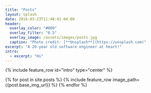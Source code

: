 ```yaml
---
title: "Posts"
layout: splash
date: 2016-03-23T11:48:41-04:00
header:
  overlay_color: "#000"
  overlay_filter: "0.5"
  overlay_image: /assets/images/posts.jpg
  caption: "Photo credit: [**Unsplash**](https://unsplash.com)"
excerpt: "A 20 year old software engineer at heart!"
intro:
  - excerpt: "Hi"
---
```


{% include feature_row id="intro" type="center" %}

{% for post in site.posts %}
{% include feature_row image_path={{post.base_img_url}} %}
{% endfor %}

